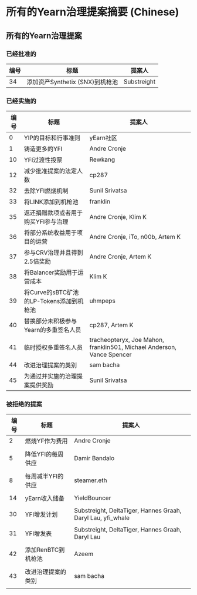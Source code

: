 # 所有的Yearn治理提案摘要 \(Chinese\)
## 所有的Yearn治理提案
### 已经批准的

| 编号    | 标题                              | 提案人        |
| -------| --------                          | --------        |
| 34     | 添加资产Synthetix (SNX)到机枪池      | Substreight  |

### 已经实施的

| 编号    | 标题                               | 提案人         |
| -------| --------                          | --------        |
|0       |	YIP的目标和行事准则                  |	yEarn社区      |
|1	      |铸造更多的YFI                        |	Andre Cronje|
|10       |YFI过渡性投票                     	|Rewkang|
|12    	|减少批准提案的法定人数                    |	cp287||        |                                   |                 
|32   	|去除YFI燃烧机制	                        |Sunil Srivatsa|        |                                   |          
|33  	|将LINK添加到机枪池                      |franklin|
|35     |返还捐赠款项或者用于购买YFI参与治理	|Andre Cronje, Klim K|
|36  	|将部分系统收益用于项目的运营                |Andre Cronje, iTo, n00b, Artem K|
|37	    |参与CRV治理并且得到2.5倍奖励              |	Andre Cronje, Artem K||        |                                     
|38  	|将Balancer奖励用于运营成本           	|Klim K|
|39     |将Curve的sBTC矿池的LP-Tokens添加到机枪池|uhmpeps|
|40  	|替换部分未积极参与Yearn的多重签名人员      |	cp287, Artem K|
|41     |临时授权多重签名人员                    |tracheopteryx, Joe Mahon, franklin501, Michael Anderson, Vance Spencer|
|44     |改进治理提案的类别                         |sam bacha|
|45	    |为通过并实施的治理提案提供奖励            |Sunil Srivatsa|

### 被拒绝的提案

|编号     | 标题                           | 提案人         |
| -------| --------                          | --------        |
|2	|燃烧YF作为费用                            |Andre Cronje|
|        |                                   |                 |
|5	|降低YFI的每周供应                          |	Damir Bandalo|
|        |                                   |                 |
|8	|每周减半YFI的供应                          |steamer.eth|
|        |                                   |                 |
|14	|yEarn收入储备                             |YieldBouncer|
|        |                                   |                 |
|30	|YFI增发计划                                |	Substreight, DeltaTiger, Hannes Graah, Daryl Lau, yfi_whale|
|        |                                   |                 |
|31	|YFI增发表                             |Substreight, DeltaTiger, Hannes Graah, Daryl Lau|
|        |                                   |                 |
|42	|添加RenBTC到机枪池                        |	Azeem|
|        |                                   |                 |
|43  |改进治理提案的类别                           |	sam bacha|
|        |                                   |                 |
